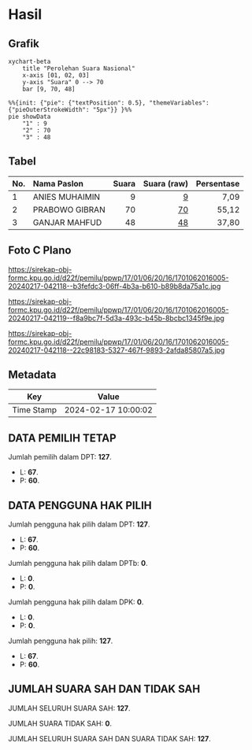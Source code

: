 # Hasil

## Grafik

```mermaid
xychart-beta
    title "Perolehan Suara Nasional"
    x-axis [01, 02, 03]
    y-axis "Suara" 0 --> 70
    bar [9, 70, 48]
```

```mermaid
%%{init: {"pie": {"textPosition": 0.5}, "themeVariables": {"pieOuterStrokeWidth": "5px"}} }%%
pie showData
    "1" : 9
    "2" : 70
    "3" : 48
```

## Tabel

| No. | Nama Paslon    | Suara | Suara (raw) | Persentase |
|:--- |:-------------- | -----:| -----------:| ----------:|
| 1   | ANIES MUHAIMIN | 9     | [9][p-1]    | 7,09       |
| 2   | PRABOWO GIBRAN | 70    | [70][p-2]   | 55,12      |
| 3   | GANJAR MAHFUD  | 48    | [48][p-3]   | 37,80      |


[p-1]: https://github.com/gigit-pemilu/pemilu-2024/blob/main/pilpres/hitung-suara/sub/17-bengkulu/sub/01-bengkulu-selatan/sub/06-pino-raya/sub/2016-tanjung-aur-ii/sub/005-tps/sub/paslon-1.txt
[p-2]: https://github.com/gigit-pemilu/pemilu-2024/blob/main/pilpres/hitung-suara/sub/17-bengkulu/sub/01-bengkulu-selatan/sub/06-pino-raya/sub/2016-tanjung-aur-ii/sub/005-tps/sub/paslon-2.txt
[p-3]: https://github.com/gigit-pemilu/pemilu-2024/blob/main/pilpres/hitung-suara/sub/17-bengkulu/sub/01-bengkulu-selatan/sub/06-pino-raya/sub/2016-tanjung-aur-ii/sub/005-tps/sub/paslon-3.txt

## Foto C Plano

https://sirekap-obj-formc.kpu.go.id/d22f/pemilu/ppwp/17/01/06/20/16/1701062016005-20240217-042118--b3fefdc3-06ff-4b3a-b610-b89b8da75a1c.jpg

https://sirekap-obj-formc.kpu.go.id/d22f/pemilu/ppwp/17/01/06/20/16/1701062016005-20240217-042119--f8a9bc7f-5d3a-493c-b45b-8bcbc1345f9e.jpg

https://sirekap-obj-formc.kpu.go.id/d22f/pemilu/ppwp/17/01/06/20/16/1701062016005-20240217-042118--22c98183-5327-467f-9893-2afda85807a5.jpg


## Metadata

| Key        | Value               |
| ---------- | ------------------- |
| Time Stamp | 2024-02-17 10:00:02 |


## DATA PEMILIH TETAP

Jumlah pemilih dalam DPT: **127**.
 * L: **67**.
 * P: **60**.

## DATA PENGGUNA HAK PILIH

Jumlah pengguna hak pilih dalam DPT: **127**.
 * L: **67**.
 * P: **60**.

Jumlah pengguna hak pilih dalam DPTb: **0**.
 * L: **0**.
 * P: **0**.

Jumlah pengguna hak pilih dalam DPK: **0**.
 * L: **0**.
 * P: **0**.

Jumlah pengguna hak pilih: **127**.
 * L: **67**.
 * P: **60**.

## JUMLAH SUARA SAH DAN TIDAK SAH

JUMLAH SELURUH SUARA SAH: **127**.

JUMLAH SUARA TIDAK SAH: **0**.

JUMLAH SELURUH SUARA SAH DAN SUARA TIDAK SAH: **127**.


